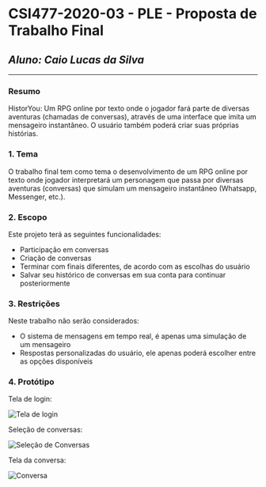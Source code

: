 # **CSI477-2020-03 - PLE - Proposta de Trabalho Final**
## *Aluno: Caio Lucas da Silva*
 
--------------

<!-- Descrever um resumo sobre o trabalho. -->

### Resumo

HistorYou: Um RPG online por texto onde o jogador fará parte de diversas aventuras (chamadas de conversas), através de uma interface que imita um mensageiro instantâneo. O usuário também poderá criar suas próprias histórias.

<!-- Apresentar o tema. -->
### 1. Tema

O trabalho final tem como tema o desenvolvimento de um RPG online por texto onde  jogador interpretará um personagem que passa por diversas aventuras (conversas) que simulam um mensageiro instantâneo (Whatsapp, Messenger, etc.).
 
<!-- Descrever e limitar o escopo da aplicação. -->
### 2. Escopo

Este projeto terá as seguintes funcionalidades:
- Participação em conversas
- Criação de conversas
- Terminar com finais diferentes, de acordo com as escolhas do usuário
- Salvar seu histórico de conversas em sua conta para continuar posteriormente

<!-- Apresentar restrições de funcionalidades e de escopo. -->
### 3. Restrições

Neste trabalho não serão considerados:
- O sistema de mensagens em tempo real, é apenas uma simulação de um mensageiro
- Respostas personalizadas do usuário, ele apenas poderá escolher entre as opções disponíveis

<!-- Construir alguns protótipos para a aplicação, disponibilizá-los no Github e descrever o que foi considerado. //-->
### 4. Protótipo

Tela de login:

![Tela de login](https://i.ibb.co/ySpnvqc/image.png)

Seleção de conversas:

![Seleção de Conversas](https://i.ibb.co/rHc0cJp/image.png)

Tela da conversa:

![Conversa](https://i.ibb.co/2K0x07s/image.png)

<!-- ### 5. Referências

  Referências podem ser incluídas, caso necessário. Utilize o padrão ABNT. -->
